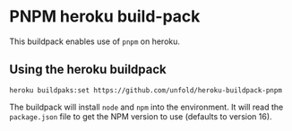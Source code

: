 # PNPM heroku build-pack

This buildpack enables use of `pnpm` on heroku.

## Using the heroku buildpack

```shell
heroku buildpaks:set https://github.com/unfold/heroku-buildpack-pnpm
```

The buildpack will install `node` and `npm` into the environment. It will read the `package.json` file to get the NPM version to use (defaults to version 16).
